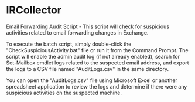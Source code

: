 # IRCollector
Email Forwarding Audit Script - This script will check for suspicious activities related to email forwarding changes in Exchange.

To execute the batch script, simply double-click the "CheckSuspiciousActivity.bat" file or run it from the Command Prompt. 
The script will enable the admin audit log (if not already enabled), search for Set-Mailbox cmdlet logs related to the suspected email address, and export the logs to a CSV file named "AuditLogs.csv" in the same directory.

You can open the "AuditLogs.csv" file using Microsoft Excel or another spreadsheet application to review the logs and determine if there were any suspicious activities on the suspected machine.
